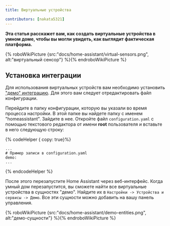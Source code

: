 ```yaml
---
title: Виртуальные устройства

contributors: [nakata5321]
---
```


**Эта статья расскажет вам, как создать виртуальные устройства в умном доме, чтобы вы могли увидеть, как выглядит фактическая платформа.**

{% roboWikiPicture {src:"docs/home-assistant/virtual-sensors.png", alt:"виртуальный сенсор"} %}{% endroboWikiPicture %}

## Установка интеграции

Для использования виртуальных устройств вам необходимо установить ["демо" интеграцию](https://www.home-assistant.io/integrations/demo/).
Для этого вам следует отредактировать файл конфигурации.

Перейдите в папку конфигурации, которую вы указали во время процесса настройки. В этой папке вы найдете папку с именем "homeassistant". Зайдите в нее. Откройте файл `configuration.yaml` с помощью текстового редактора от имени **root** пользователя и вставьте в него следующую строку:

{% codeHelper { copy: true}%}

```
...
# Пример записи в configuration.yaml
demo:
...
```

{% endcodeHelper %}

После этого перезапустите Home Assistant через веб-интерфейс. Когда умный дом перезапустится, вы сможете найти все виртуальные устройства в сущностях "демо".
Найдите их в `Настройки -> Устройства и сервисы -> Демо`. Все эти сущности можно добавить на вашу панель управления.

{% roboWikiPicture {src:"docs/home-assistant/demo-entities.png", alt:"демо-сущности"} %}{% endroboWikiPicture %}
